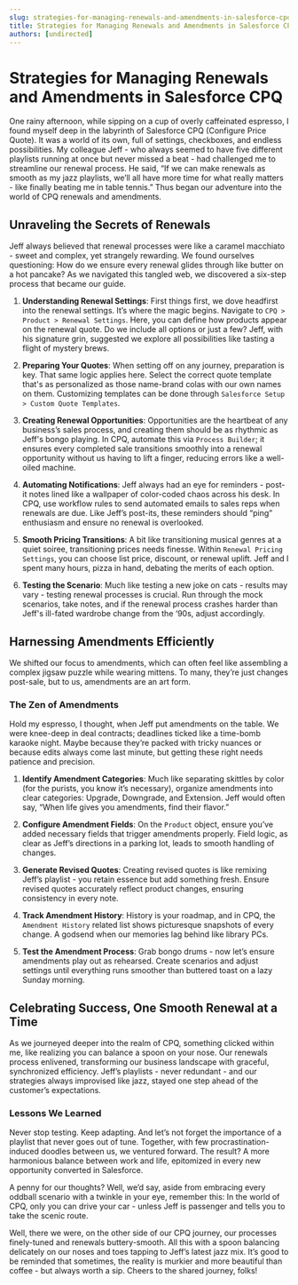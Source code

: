 ```yaml
---
slug: strategies-for-managing-renewals-and-amendments-in-salesforce-cpq
title: Strategies for Managing Renewals and Amendments in Salesforce CPQ
authors: [undirected]
---
```



# Strategies for Managing Renewals and Amendments in Salesforce CPQ
  
One rainy afternoon, while sipping on a cup of overly caffeinated espresso, I found myself deep in the labyrinth of Salesforce CPQ (Configure Price Quote). It was a world of its own, full of settings, checkboxes, and endless possibilities. My colleague Jeff - who always seemed to have five different playlists running at once but never missed a beat - had challenged me to streamline our renewal process. He said, “If we can make renewals as smooth as my jazz playlists, we’ll all have more time for what really matters - like finally beating me in table tennis.” Thus began our adventure into the world of CPQ renewals and amendments. 

## Unraveling the Secrets of Renewals

Jeff always believed that renewal processes were like a caramel macchiato - sweet and complex, yet strangely rewarding. We found ourselves questioning: How do we ensure every renewal glides through like butter on a hot pancake? As we navigated this tangled web, we discovered a six-step process that became our guide.

1. **Understanding Renewal Settings**: First things first, we dove headfirst into the renewal settings. It’s where the magic begins. Navigate to `CPQ > Product > Renewal Settings`. Here, you can define how products appear on the renewal quote. Do we include all options or just a few? Jeff, with his signature grin, suggested we explore all possibilities like tasting a flight of mystery brews.

2. **Preparing Your Quotes**: When setting off on any journey, preparation is key. That same logic applies here. Select the correct quote template that's as personalized as those name-brand colas with our own names on them. Customizing templates can be done through `Salesforce Setup > Custom Quote Templates`.

3. **Creating Renewal Opportunities**: Opportunities are the heartbeat of any business’s sales process, and creating them should be as rhythmic as Jeff's bongo playing. In CPQ, automate this via `Process Builder`; it ensures every completed sale transitions smoothly into a renewal opportunity without us having to lift a finger, reducing errors like a well-oiled machine.

4. **Automating Notifications**: Jeff always had an eye for reminders - post-it notes lined like a wallpaper of color-coded chaos across his desk. In CPQ, use workflow rules to send automated emails to sales reps when renewals are due. Like Jeff’s post-its, these reminders should “ping” enthusiasm and ensure no renewal is overlooked.

5. **Smooth Pricing Transitions**: A bit like transitioning musical genres at a quiet soiree, transitioning prices needs finesse. Within `Renewal Pricing Settings`, you can choose list price, discount, or renewal uplift. Jeff and I spent many hours, pizza in hand, debating the merits of each option.

6. **Testing the Scenario**: Much like testing a new joke on cats - results may vary - testing renewal processes is crucial. Run through the mock scenarios, take notes, and if the renewal process crashes harder than Jeff's ill-fated wardrobe change from the ‘90s, adjust accordingly.

## Harnessing Amendments Efficiently

We shifted our focus to amendments, which can often feel like assembling a complex jigsaw puzzle while wearing mittens. To many, they’re just changes post-sale, but to us, amendments are an art form.

### The Zen of Amendments

Hold my espresso, I thought, when Jeff put amendments on the table. We were knee-deep in deal contracts; deadlines ticked like a time-bomb karaoke night. Maybe because they’re packed with tricky nuances or because edits always come last minute, but getting these right needs patience and precision.

1. **Identify Amendment Categories**: Much like separating skittles by color (for the purists, you know it’s necessary), organize amendments into clear categories: Upgrade, Downgrade, and Extension. Jeff would often say, “When life gives you amendments, find their flavor.”

2. **Configure Amendment Fields**: On the `Product` object, ensure you’ve added necessary fields that trigger amendments properly. Field logic, as clear as Jeff’s directions in a parking lot, leads to smooth handling of changes.

3. **Generate Revised Quotes**: Creating revised quotes is like remixing Jeff’s playlist - you retain essence but add something fresh. Ensure revised quotes accurately reflect product changes, ensuring consistency in every note.

4. **Track Amendment History**: History is your roadmap, and in CPQ, the `Amendment History` related list shows picturesque snapshots of every change. A godsend when our memories lag behind like library PCs.

5. **Test the Amendment Process**: Grab bongo drums - now let’s ensure amendments play out as rehearsed. Create scenarios and adjust settings until everything runs smoother than buttered toast on a lazy Sunday morning.

## Celebrating Success, One Smooth Renewal at a Time

As we journeyed deeper into the realm of CPQ, something clicked within me, like realizing you can balance a spoon on your nose. Our renewals process enlivened, transforming our business landscape with graceful, synchronized efficiency. Jeff’s playlists - never redundant - and our strategies always improvised like jazz, stayed one step ahead of the customer’s expectations.

### Lessons We Learned

Never stop testing. Keep adapting. And let’s not forget the importance of a playlist that never goes out of tune. Together, with few procrastination-induced doodles between us, we ventured forward. The result? A more harmonious balance between work and life, epitomized in every new opportunity converted in Salesforce. 

A penny for our thoughts? Well, we’d say, aside from embracing every oddball scenario with a twinkle in your eye, remember this: In the world of CPQ, only you can drive your car - unless Jeff is passenger and tells you to take the scenic route.

Well, there we were, on the other side of our CPQ journey, our processes finely-tuned and renewals buttery-smooth. All this with a spoon balancing delicately on our noses and toes tapping to Jeff’s latest jazz mix. It’s good to be reminded that sometimes, the reality is murkier and more beautiful than coffee - but always worth a sip. Cheers to the shared journey, folks!